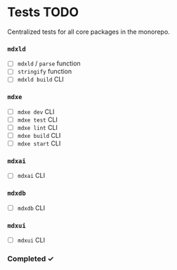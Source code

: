 # Tests TODO

Centralized tests for all core packages in the monorepo.

### `mdxld`

- [ ] `mdxld` / `parse` function
- [ ] `stringify` function
- [ ] `mdxld build` CLI

### `mdxe`

- [ ] `mdxe dev` CLI
- [ ] `mdxe test` CLI
- [ ] `mdxe lint` CLI
- [ ] `mdxe build` CLI
- [ ] `mdxe start` CLI

### `mdxai`

- [ ] `mdxai` CLI

### `mdxdb`

- [ ] `mdxdb` CLI

### `mdxui`

- [ ] `mdxui` CLI

### Completed ✓